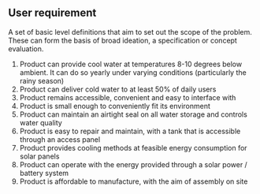 ## User requirement 

A set of basic level definitions that aim to set out the scope of the problem. These can form the basis of broad ideation, a specification or concept evaluation.

1. Product can provide cool water at temperatures 8-10 degrees below ambient. It can do so yearly under varying conditions (particularly the rainy season)
2. Product can deliver cold water to at least 50% of daily users
3. Product remains accessible, convenient and easy to interface with
4. Product is small enough to conveniently fit its environment
5. Product can maintain an airtight seal on all water storage and controls water quality
6. Product is easy to repair and maintain, with a tank that is accessible through an access panel
7. Product provides cooling methods at feasible energy consumption for solar panels
8. Product can operate with the energy provided through a solar power / battery system
9. Product is affordable to manufacture, with the aim of assembly on site

